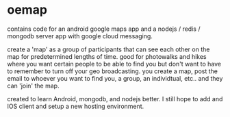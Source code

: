 oemap
=====

contains code for an android google maps app and a nodejs / redis / mongodb server app with google cloud messaging.

create a 'map' as a group of participants that can see each other on the map for predetermined lengths of time.  good for photowalks and hikes where you want certain people to be able to find you but don't want to have to remember to turn off your geo broadcasting.  you create a map, post the email to whoever you want to find you, a group, an individtual, etc.. and they can 'join' the map.

created to learn Android, mongodb, and nodejs better.  I still hope to add and IOS client and setup a new hosting environment.

